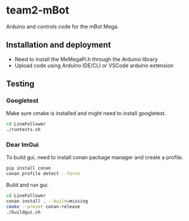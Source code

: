 # team2-mBot
Arduino and controls code for the mBot Mega.

## Installation and deployment

- Need to install the MeMegaPi.h through the Arduino library
- Upload code using Arduino IDE/CLI or VSCode arduino extension

## Testing
### Googletest
Make sure cmake is installed and might need to install googletest.
```bash
cd LineFollower
./runtests.sh
```
### Dear ImGui
To build gui, need to install conan package manager and create a profile.
```bash
pip install conan
conan profile detect --force
```
Build and run gui.
```bash
cd LineFollower
conan install . --build=missing
cmake --preset conan-release
./buildgui.sh
```